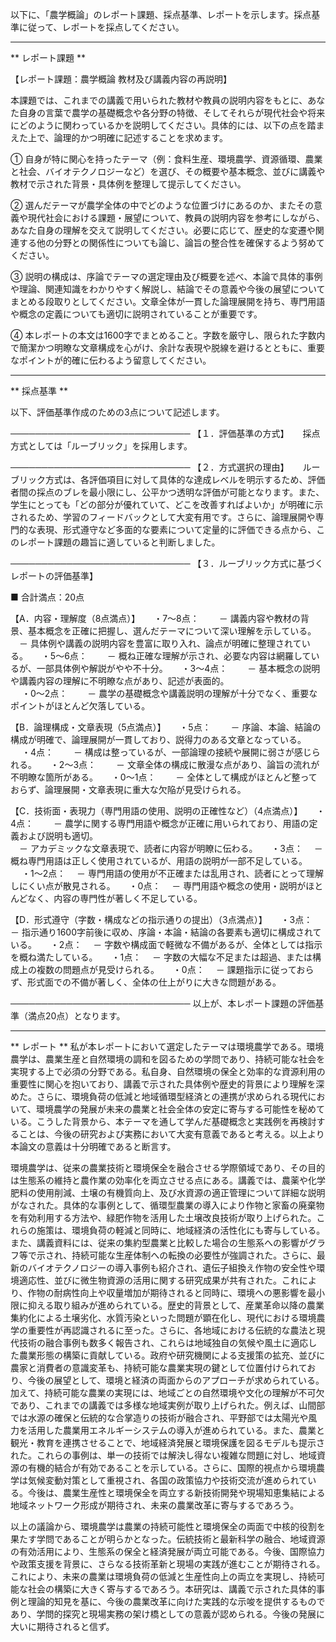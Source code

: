以下に、「農学概論」のレポート課題、採点基準、レポートを示します。採点基準に従って、レポートを採点してください。

---------------------------------------
** レポート課題 **

【レポート課題：農学概論 教材及び講義内容の再説明】

本課題では、これまでの講義で用いられた教材や教員の説明内容をもとに、あなた自身の言葉で農学の基礎概念や各分野の特徴、そしてそれらが現代社会や将来にどのように関わっているかを説明してください。具体的には、以下の点を踏まえた上で、論理的かつ明確に記述することを求めます。

① 自身が特に関心を持ったテーマ（例：食料生産、環境農学、資源循環、農業と社会、バイオテクノロジーなど）を選び、その概要や基本概念、並びに講義や教材で示された背景・具体例を整理して提示してください。

② 選んだテーマが農学全体の中でどのような位置づけにあるのか、またその意義や現代社会における課題・展望について、教員の説明内容を参考にしながら、あなた自身の理解を交えて説明してください。必要に応じて、歴史的な変遷や関連する他の分野との関係性についても論じ、論旨の整合性を確保するよう努めてください。

③ 説明の構成は、序論でテーマの選定理由及び概要を述べ、本論で具体的事例や理論、関連知識をわかりやすく解説し、結論でその意義や今後の展望についてまとめる段取りとしてください。文章全体が一貫した論理展開を持ち、専門用語や概念の定義についても適切に説明されていることが重要です。

④ 本レポートの本文は1600字でまとめること。字数を厳守し、限られた字数内で簡潔かつ明瞭な文章構成を心がけ、余計な表現や脱線を避けるとともに、重要なポイントが的確に伝わるよう留意してください。

---------------------------------------
** 採点基準 **

以下、評価基準作成のための3点について記述します。

─────────────────────────────
【１．評価基準の方式】
　
採点方式としては「ルーブリック」を採用します。

─────────────────────────────
【２．方式選択の理由】
　
ルーブリック方式は、各評価項目に対して具体的な達成レベルを明示するため、評価者間の採点のブレを最小限にし、公平かつ透明な評価が可能となります。また、学生にとっても「どの部分が優れていて、どこを改善すればよいか」が明確に示されるため、学習のフィードバックとして大変有用です。さらに、論理展開や専門的な表現、形式遵守など多面的な要素について定量的に評価できる点から、このレポート課題の趣旨に適していると判断しました。

─────────────────────────────
【３．ルーブリック方式に基づくレポートの評価基準】

■ 合計満点：20点

【A．内容・理解度（8点満点）】
　
・7～8点：　
　－ 講義内容や教材の背景、基本概念を正確に把握し、選んだテーマについて深い理解を示している。  
　－ 具体例や講義の説明内容を豊富に取り入れ、論点が明確に整理されている。
　
・5～6点：　
　－ 概ね正確な理解が示され、必要な内容は網羅しているが、一部具体例や解説がやや不十分。 
　
・3～4点：　
　－ 基本概念の説明や講義内容の理解に不明瞭な点があり、記述が表面的。  
　
・0～2点：　
　－ 農学の基礎概念や講義説明の理解が十分でなく、重要なポイントがほとんど欠落している。

【B．論理構成・文章表現（5点満点）】
　
・5点：　
　－ 序論、本論、結論の構成が明確で、論理展開が一貫しており、説得力のある文章となっている。  
　
・4点：　
　－ 構成は整っているが、一部論理の接続や展開に弱さが感じられる。
　
・2～3点：　
　－ 文章全体の構成に散漫な点があり、論旨の流れが不明瞭な箇所がある。
　
・0～1点：　
　－ 全体として構成がほとんど整っておらず、論理展開・文章表現に重大な欠陥が見受けられる。

【C．技術面・表現力（専門用語の使用、説明の正確性など）（4点満点）】
　
・4点：　
　－ 農学に関する専門用語や概念が正確に用いられており、用語の定義および説明も適切。  
　－ アカデミックな文章表現で、読者に内容が明瞭に伝わる。
　
・3点：　
	－ 概ね専門用語は正しく使用されているが、用語の説明が一部不足している。
　
・1～2点：　
	－ 専門用語の使用が不正確または乱用され、読者にとって理解しにくい点が散見される。
　
・0点：　
	－ 専門用語や概念の使用・説明がほとんどなく、内容の専門性が著しく不足している。

【D．形式遵守（字数・構成などの指示通りの提出）（3点満点）】
　
・3点：　
	－ 指示通り1600字前後に収め、序論・本論・結論の各要素も適切に構成されている。
　
・2点：　
	－ 字数や構成面で軽微な不備があるが、全体としては指示を概ね満たしている。
　
・1点：　
	－ 字数の大幅な不足または超過、または構成上の複数の問題点が見受けられる。
　
・0点：　
	－ 課題指示に従っておらず、形式面での不備が著しく、全体の仕上がりに大きな問題がある。

─────────────────────────────
以上が、本レポート課題の評価基準（満点20点）となります。

---------------------------------------
** レポート **
私が本レポートにおいて選定したテーマは環境農学である。環境農学は、農業生産と自然環境の調和を図るための学問であり、持続可能な社会を実現する上で必須の分野である。私自身、自然環境の保全と効率的な資源利用の重要性に関心を抱いており、講義で示された具体例や歴史的背景により理解を深めた。さらに、環境負荷の低減と地域循環型経済との連携が求められる現代において、環境農学の発展が未来の農業と社会全体の安定に寄与する可能性を秘めている。こうした背景から、本テーマを通して学んだ基礎概念と実践例を再検討することは、今後の研究および実務において大変有意義であると考える。以上より本論文の意義は十分明確であると断言す。

環境農学は、従来の農業技術と環境保全を融合させる学際領域であり、その目的は生態系の維持と農作業の効率化を両立させる点にある。講義では、農薬や化学肥料の使用削減、土壌の有機質向上、及び水資源の適正管理について詳細な説明がなされた。具体的な事例として、循環型農業の導入により作物と家畜の廃棄物を有効利用する方法や、緑肥作物を活用した土壌改良技術が取り上げられた。これらの施策は、環境負荷の軽減と同時に、地域経済の活性化にも寄与している。また、講義資料には、従来の集約型農業と比較した場合の生態系への影響がグラフ等で示され、持続可能な生産体制への転換の必要性が強調された。さらに、最新のバイオテクノロジーの導入事例も紹介され、遺伝子組換え作物の安全性や環境適応性、並びに微生物資源の活用に関する研究成果が共有された。これにより、作物の耐病性向上や収量増加が期待されると同時に、環境への悪影響を最小限に抑える取り組みが進められている。歴史的背景として、産業革命以降の農業集約化による土壌劣化、水質汚染といった問題が顕在化し、現代における環境農学の重要性が再認識されるに至った。さらに、各地域における伝統的な農法と現代技術の融合事例も数多く報告され、これらは地域独自の気候や風土に適応した農業形態の構築に貢献している。政府や研究機関による支援策の拡充、並びに農家と消費者の意識変革も、持続可能な農業実現の鍵として位置付けられており、今後の展望として、環境と経済の両面からのアプローチが求められている。加えて、持続可能な農業の実現には、地域ごとの自然環境や文化の理解が不可欠であり、これまでの講義では多様な地域実例が取り上げられた。例えば、山間部では水源の確保と伝統的な合掌造りの技術が融合され、平野部では太陽光や風力を活用した農業用エネルギーシステムの導入が進められている。また、農業と観光・教育を連携させることで、地域経済発展と環境保護を図るモデルも提示された。これらの事例は、単一の技術では解決し得ない複雑な問題に対し、地域資源の有機的結合が有効であることを示している。さらに、国際的視点から環境農学は気候変動対策として重視され、各国の政策協力や技術交流が進められている。今後は、農業生産性と環境保全を両立する新技術開発や現場知恵集結による地域ネットワーク形成が期待され、未来の農業改革に寄与するであろう。

以上の議論から、環境農学は農業の持続可能性と環境保全の両面で中核的役割を果たす学問であることが明らかとなった。伝統技術と最新科学の融合、地域資源の有効活用により、生態系の保全と経済発展が両立可能である。今後、国際協力や政策支援を背景に、さらなる技術革新と現場の実践が進むことが期待される。これにより、未来の農業は環境負荷の低減と生産性向上の両立を実現し、持続可能な社会の構築に大きく寄与するであろう。本研究は、講義で示された具体的事例と理論的知見を基に、今後の農業改革に向けた実践的な示唆を提供するものであり、学問的探究と現場実務の架け橋としての意義が認められる。今後の発展に大いに期待されると信ず。

